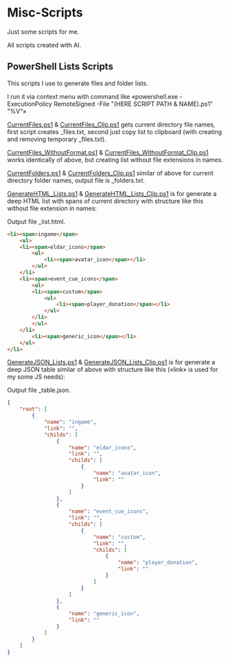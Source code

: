 # Misc-Scripts

Just some scripts for me.

All scripts created with AI.

## PowerShell Lists Scripts

This scripts I use to generate files and folder lists.

I run it via context menu with command like «powershell.exe -ExecutionPolicy RemoteSigned -File "(HERE SCRIPT PATH & NAME).ps1" "%V"»

[CurrentFiles.ps1](https://github.com/DemerNkardaz/Misc-Scripts/blob/main/PowerShell/CurrentFiles.ps1) & [CurrentFiles_Clip.ps1](https://github.com/DemerNkardaz/Misc-Scripts/blob/main/PowerShell/CurrentFiles_Clip.ps1) gets current directory file names, first script creates _files.txt, second just copy list to clipboard (with creating and removing temporary _files.txt).

[CurrentFiles_WithoutFormat.ps1](https://github.com/DemerNkardaz/Misc-Scripts/blob/main/PowerShell/CurrentFiles_WithoutFormat.ps1) & [CurrentFiles_WithoutFormat_Clip.ps1](https://github.com/DemerNkardaz/Misc-Scripts/blob/main/PowerShell/CurrentFiles_WithoutFormat_Clip.ps1) works identically of above, but creating list without file extensions in names.

[CurrentFolders.ps1](https://github.com/DemerNkardaz/Misc-Scripts/blob/main/PowerShell/CurrentFolders.ps1) & [CurrentFolders_Clip.ps1](https://github.com/DemerNkardaz/Misc-Scripts/blob/main/PowerShell/CurrentFolders_Clip.ps1) similar of above for current directory folder names, output file is _folders.txt.

[GenerateHTML_Lists.ps1](https://github.com/DemerNkardaz/Misc-Scripts/blob/main/PowerShell/GenerateHTML_Lists.ps1) & [GenerateHTML_Lists_Clip.ps1](https://github.com/DemerNkardaz/Misc-Scripts/blob/main/PowerShell/GenerateHTML_Lists_Clip.ps1) is for generate a deep HTML list with spans of current directory with structure like this without file extension in names:

Output file _list.html.

```html
<li><span>ingame</span>
    <ul>
    <li><span>eldar_icons</span>
        <ul>
            <li><span>avatar_icon</span></li>
        </ul>
    </li>
    <li><span>event_cue_icons</span>
        <ul>
        <li><span>custom</span>
            <ul>
                <li><span>player_donation</span></li>
            </ul>
        </li>
        </ul>
    </li>
        <li><span>generic_icon</span></li>
    </ul>
</li>
```

[GenerateJSON_Lists.ps1](https://github.com/DemerNkardaz/Misc-Scripts/blob/main/PowerShell/GenerateJSON_Lists.ps1) & [GenerateJSON_Lists_Clip.ps1](https://github.com/DemerNkardaz/Misc-Scripts/blob/main/PowerShell/GenerateJSON_Lists_Clip.ps1) is for generate a deep JSON table similar of above with structure like this («link» is used for my some JS needs):

Output file _table.json.

```json
{
    "root": [
        {
            "name": "ingame",
            "link": "",
            "childs": [
                {
                    "name": "eldar_icons",
                    "link": "",
                    "childs": [
                        {
                            "name": "avatar_icon",
                            "link": ""
                        }
                    ]
                },
                {
                    "name": "event_cue_icons",
                    "link": "",
                    "childs": [
                        {
                            "name": "custom",
                            "link": "",
                            "childs": [
                                {
                                    "name": "player_donation",
                                    "link": ""
                                }
                            ]
                        }
                    ]
                },
                {
                    "name": "generic_icon",
                    "link": ""
                }
            ]
        }
    ]
}
```
